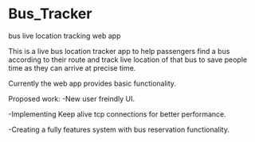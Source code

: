 # Bus_Tracker
bus live location tracking web app

This is a live bus location tracker app to help passengers find a bus according to their route and track live location of that bus to save people time as they can arrive at precise time. 

Currently the web app provides basic functionality.

Proposed work:
-New user freindly UI.

-Implementing Keep alive tcp connections for better performance.

-Creating a fully features system with bus reservation functionality.
